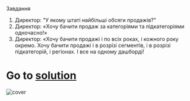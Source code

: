 Завдання
1. Директор: "У якому штаті найбільші обсяги продажів?"
2. Директор: «Хочу бачити продаж за категоріями та підкатегоріями одночасно!»
3. Директор: «Хочу бачити продажі і по всіх роках, і кожного року окремо. Хочу бачити продажі і в розрізі сегментів, і в розрізі підкатегорій, і регіонах. І все на одному дашборді!

# Go to [solution](https://public.tableau.com/app/profile/.48972542/viz/16Tableau_Marathon_2_0/Dashboard3?publish=yes)
![cover]()
